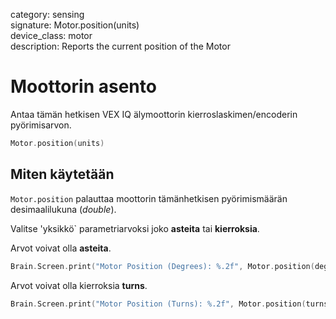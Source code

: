 category: sensing  
signature: Motor.position(units)  
device_class: motor  
description: Reports the current position of the Motor

# Moottorin asento 

Antaa tämän hetkisen VEX IQ älymoottorin kierroslaskimen/encoderin pyörimisarvon.

```cpp
Motor.position(units)
```

## Miten käytetään

`Motor.position` palauttaa moottorin tämänhetkisen pyörimismäärän desimaalilukuna (*double*).

Valitse 'yksikkö` parametriarvoksi joko **asteita** tai **kierroksia**.

Arvot voivat olla **asteita**.

```cpp
Brain.Screen.print("Motor Position (Degrees): %.2f", Motor.position(degrees));
```

Arvot voivat olla kierroksia **turns**.

```cpp
Brain.Screen.print("Motor Position (Turns): %.2f", Motor.position(turns));
```

<advanced>
</advanced> 